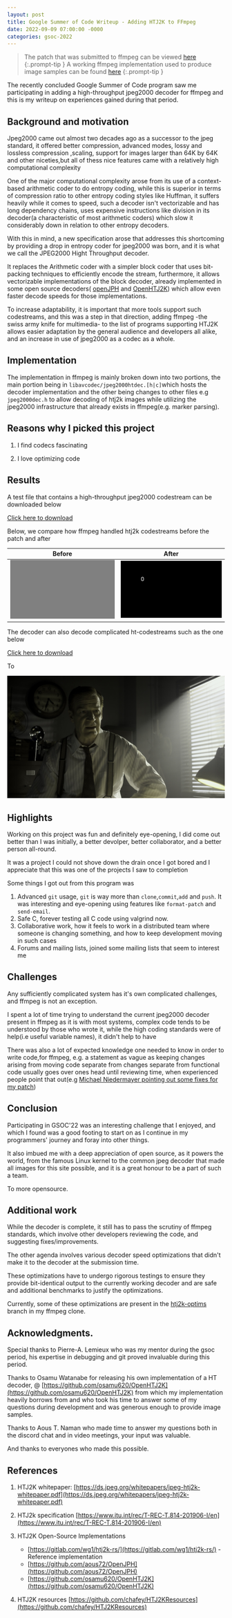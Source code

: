 ```yaml
---
layout: post
title: Google Summer of Code Writeup - Adding HTJ2K to FFmpeg
date: 2022-09-09 07:00:00 -0000
categories: gsoc-2022
---
```



> The patch that was submitted to ffmpeg can be viewed  [here](https://patchwork.ffmpeg.org/project/ffmpeg/patch/20220908204953.46737-1-etemesicaleb@gmail.com/)
{:.prompt-tip }
> A working ffmpeg implementation used to produce image samples can be found [here](https://github.com/etemesi254/FFmpeg)
{:.prompt-tip }

The recently concluded Google Summer of Code program saw me participating in adding a high-throughput jpeg2000 decoder for ffmpeg and this is my writeup on experiences gained during that period.

## Background and motivation

Jpeg2000 came out almost two decades ago as a successor to the jpeg standard, it offered better compression, advanced modes, lossy and lossless compression ,scaling, support for images larger than 64K by 64K and other niceties,but all of thess nice features came with a relatively high computational complexity

One of the major computational complexity arose from its use of a context-based arithmetic coder to do entropy coding, while this is superior in terms of compression ratio to other entropy coding styles like Huffman, it suffers heavily while it comes to speed, such a decoder isn't vectorizable and has long dependency chains, uses expensive instructions like division in its decoder(a characteristic of most arithmetic coders) which slow it considerably down in relation to other entropy decoders.

With this in mind, a new specification arose that addresses this shortcoming by providing a drop in entropy coder for jpeg2000 was born, and it is what we call the JPEG2000 Hight Throughput decoder.

It replaces the Arithmetic coder with a simpler block coder that uses bit-packing techniques to efficiently encode the stream, furthermore, it allows vectorizable implementations of the block decoder, already implemented in some open source decoders( [openJPH](https://github.com/aous72/OpenJPH) and [OpenHTJ2K](https://github.com/osamu620/OpenHTJ2K)) which allow even faster decode speeds for those implementations.

To increase adaptability, it is important that more tools support such codestreams, and this was a step in that direction, adding ffmpeg -the swiss army knife for multimedia- to the list of programs supporting HTJ2K allows easier adaptation by the general audience and developers all alike, and an increase in use of jpeg2000 as a codec as a whole.

## Implementation

The implementation in ffmpeg is mainly broken down into two portions,
the main portion being  in `libavcodec/jpeg2000htdec.[h|c]`which hosts the decoder implementation and the other being changes to other files e.g `jpeg2000dec.h` to allow decoding of htj2k images while utilizing the jpeg2000 infrastructure that already exists in ffmpeg(e.g. marker parsing).

## Reasons why I picked this project

1. I find codecs fascinating

2. I love optimizing code

## Results

A test file that contains a high-throughput jpeg2000 codestream can be downloaded below

<a href = "/assets/imgs/gsoc/ht.j2c" downloadable>
Click here to download
</a>

Below, we compare how ffmpeg handled htj2k codestreams before the patch and after

| Before                                                     | After                                                                              |
| ---------------------------------------------------------- | ---------------------------------------------------------------------------------- |
| ![A greyed out image](/assets/imgs/gsoc/ffmpeg_before.jpg) | ![A black image with a white text written `0`](/assets/imgs/gsoc/ffmpeg_after.jpg) |

The decoder can also decode complicated ht-codestreams such as the one below

<a href = "/assets/imgs/gsoc/meridian.ht.j2c" downloadable>
Click here to download
</a>

To

![Man wearing a spandex staring into space beyond the camera. Light is streaming through window panes illuminating hisleft hand, an old clock is behind him reading 4:33 pm](/assets/imgs/gsoc/meridian.ht.jpg)

## Highlights

Working on this project was fun and definitely eye-opening, I did come out better than I was initially, a better devolper, better collaborator, and a better person all-round.

It was a project I could not shove down the drain once I got bored and I appreciate that this was one of the projects I saw to completion

Some things I got out from this program was

1. Advanced `git` usage, `git` is way more than `clone`,`commit`,`add` and `push`. It was interesting and eye-opening using features like `format-patch` and `send-email`.
2. Safe C, forever testing all C code using valgrind now.
3. Collaborative work, how it feels to work in a distributed team where someone is changing something, and how to keep development moving in such cases
4. Forums and mailing lists, joined some mailing lists that seem to interest me

## Challenges

Any sufficiently complicated system has it's own complicated challenges, and ffmpeg is not an exception.

I spent a lot of time trying to understand the current jpeg2000 decoder present in ffmpeg as it is with most systems, complex code tends to be understood by those who wrote it, while the high coding standards were of help(i.e useful variable names), it didn't help to have

There was also a lot of expected knowledge one needed to know in order to write code,for ffmpeg, e.g. a statement as vague as keeping changes arising from moving code separate from changes separate from functional code usually goes over ones head until reviewing time, when experienced people point that out(e.g [Michael Niedermayer pointing out some fixes for my patch](http://ffmpeg.org/pipermail/ffmpeg-devel/2022-September/301211.html))

## Conclusion

Participating in GSOC'22 was an interesting challenge that I enjoyed, and which I found was a good footing to start on as I continue in my programmers' journey and foray into other things.

It also imbued me with a deep appreciation of open source, as it powers the world, from the famous Linux kernel to the common jpeg decoder that made all images for this site possible, and it is a great honour to be a part of such a team.

To more opensource.


## Additional work

While the decoder is complete, it  still has to pass the scrutiny of ffmpeg standards, which involve other developers reviewing the code, and suggesting fixes/improvements.

The other agenda involves various decoder speed optimizations that didn't make it to the decoder at the submission time.

These optimizations have to undergo rigorous testings to ensure they provide bit-identical output to the currently working decoder and are safe and additional benchmarks to justify the optimizations.

Currently, some of these optimizations are present in the [htj2k-optims](https://github.com/etemesi254/ffmpeg-ht/compare/htj2k...htj2k-optims) branch in my ffmpeg clone.


## Acknowledgments.

Special thanks to Pierre-A. Lemieux who was my mentor during the gsoc period, his expertise in debugging and git proved invaluable during this period.

Thanks to Osamu Watanabe for releasing his own implementation of a HT decoder, @ [https://github.com/osamu620/OpenHTJ2K](https://github.com/osamu620/OpenHTJ2K) from which my implementation heavily borrows from and who took his time to answer some of my questions during development and was generous enough to provide image samples.

Thanks to Aous T. Naman who made time to answer my questions both in the discord chat and in video meetings, your input was valuable.

And thanks to everyones who made this possible.

## References

1. HTJ2K whitepaper: [https://ds.jpeg.org/whitepapers/jpeg-htj2k-whitepaper.pdf](https://ds.jpeg.org/whitepapers/jpeg-htj2k-whitepaper.pdf)
2. HTJ2k specification [https://www.itu.int/rec/T-REC-T.814-201906-I/en](https://www.itu.int/rec/T-REC-T.814-201906-I/en)
3. HTJ2K Open-Source Implementations
   - [https://gitlab.com/wg1/htj2k-rs/](https://gitlab.com/wg1/htj2k-rs/) - Reference implementation
   - [https://github.com/aous72/OpenJPH](https://github.com/aous72/OpenJPH)
   - [https://github.com/osamu620/OpenHTJ2K](https://github.com/osamu620/OpenHTJ2K)

4. HTJ2K resources [https://github.com/chafey/HTJ2KResources](https://github.com/chafey/HTJ2KResources)
